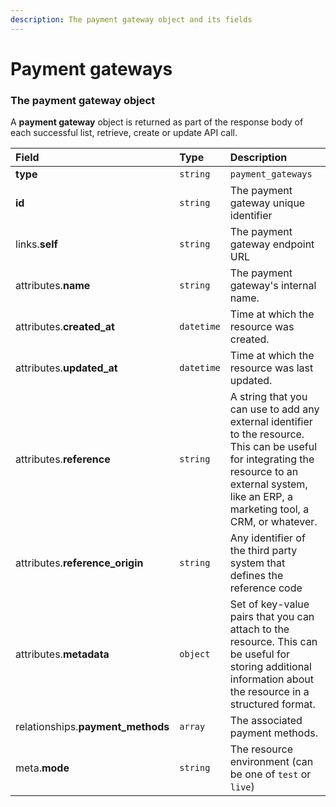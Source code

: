 ```yaml
---
description: The payment gateway object and its fields
---
```


# Payment gateways



### The payment gateway object

A **payment gateway** object is returned as part of the response body of each successful list, retrieve, create or update API call.

| Field | Type | Description |
| :--- | :--- | :--- |
| **type** | `string` | `payment_gateways` |
| **id** | `string` | The payment gateway unique identifier |
| links.**self** | `string` | The payment gateway endpoint URL |
| attributes.**name** | `string` | The payment gateway's internal name. |
| attributes.**created_at** | `datetime` | Time at which the resource was created. |
| attributes.**updated_at** | `datetime` | Time at which the resource was last updated. |
| attributes.**reference** | `string` | A string that you can use to add any external identifier to the resource. This can be useful for integrating the resource to an external system, like an ERP, a marketing tool, a CRM, or whatever. |
| attributes.**reference_origin** | `string` | Any identifier of the third party system that defines the reference code |
| attributes.**metadata** | `object` | Set of key-value pairs that you can attach to the resource. This can be useful for storing additional information about the resource in a structured format. |
| relationships.**payment_methods** | `array` | The associated payment methods. |
| meta.**mode** | `string` | The resource environment \(can be one of `test` or `live`\) |


